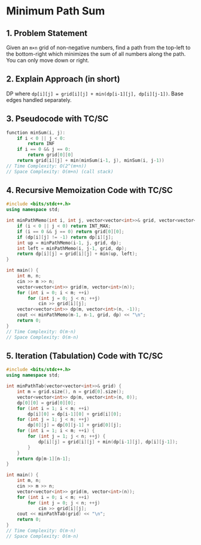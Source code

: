 # Minimum Path Sum

## 1. Problem Statement
Given an `m×n` grid of non-negative numbers, find a path from the top-left to the bottom-right which minimizes the sum of all numbers along the path. You can only move down or right.

## 2. Explain Approach (in short)
DP where `dp[i][j] = grid[i][j] + min(dp[i-1][j], dp[i][j-1])`. Base edges handled separately.

## 3. Pseudocode with TC/SC
```cpp
function minSum(i, j):
    if i < 0 || j < 0:
        return INF
    if i == 0 && j == 0:
        return grid[0][0]
    return grid[i][j] + min(minSum(i-1, j), minSum(i, j-1))
// Time Complexity: O(2^(m+n))
// Space Complexity: O(m+n) (call stack)
```

## 4. Recursive Memoization Code with TC/SC
```cpp
#include <bits/stdc++.h>
using namespace std;

int minPathMemo(int i, int j, vector<vector<int>>& grid, vector<vector<int>>& dp) {
    if (i < 0 || j < 0) return INT_MAX;
    if (i == 0 && j == 0) return grid[0][0];
    if (dp[i][j] != -1) return dp[i][j];
    int up = minPathMemo(i-1, j, grid, dp);
    int left = minPathMemo(i, j-1, grid, dp);
    return dp[i][j] = grid[i][j] + min(up, left);
}

int main() {
    int m, n;
    cin >> m >> n;
    vector<vector<int>> grid(m, vector<int>(n));
    for (int i = 0; i < m; ++i)
        for (int j = 0; j < n; ++j)
            cin >> grid[i][j];
    vector<vector<int>> dp(m, vector<int>(n, -1));
    cout << minPathMemo(m-1, n-1, grid, dp) << "\n";
    return 0;
}
// Time Complexity: O(m·n)
// Space Complexity: O(m·n)
```

## 5. Iteration (Tabulation) Code with TC/SC
```cpp
#include <bits/stdc++.h>
using namespace std;

int minPathTab(vector<vector<int>>& grid) {
    int m = grid.size(), n = grid[0].size();
    vector<vector<int>> dp(m, vector<int>(n, 0));
    dp[0][0] = grid[0][0];
    for (int i = 1; i < m; ++i)
        dp[i][0] = dp[i-1][0] + grid[i][0];
    for (int j = 1; j < n; ++j)
        dp[0][j] = dp[0][j-1] + grid[0][j];
    for (int i = 1; i < m; ++i) {
        for (int j = 1; j < n; ++j) {
            dp[i][j] = grid[i][j] + min(dp[i-1][j], dp[i][j-1]);
        }
    }
    return dp[m-1][n-1];
}

int main() {
    int m, n;
    cin >> m >> n;
    vector<vector<int>> grid(m, vector<int>(n));
    for (int i = 0; i < m; ++i)
        for (int j = 0; j < n; ++j)
            cin >> grid[i][j];
    cout << minPathTab(grid) << "\n";
    return 0;
}
// Time Complexity: O(m·n)
// Space Complexity: O(m·n)
```